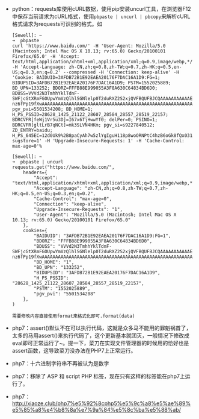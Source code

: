 - python：requests库使用cURL数据，使用pip安装uncurl工具，在浏览器F12中保存当前请求为cURL格式，使用`pbpaste | uncurl | pbcopy`来解析cURL格式请求为requests可识别的格式。如

  ```
  [Sewell]: ~
  ➜  pbpaste
  curl 'https://www.baidu.com/' -H 'User-Agent: Mozilla/5.0 (Macintosh; Intel Mac OS X 10.13; rv:65.0) Gecko/20100101 Firefox/65.0' -H 'Accept: text/html,application/xhtml+xml,application/xml;q=0.9,image/webp,*/*;q=0.8' -H 'Accept-Language: zh-CN,zh;q=0.8,zh-TW;q=0.7,zh-HK;q=0.5,en-US;q=0.3,en;q=0.2' --compressed -H 'Connection: keep-alive' -H 'Cookie: BAIDUID=3AFDB72B1E92EAEA20176F7DAC16A1D9:FG=1; BIDUPSID=3AFDB72B1E92EAEA20176F7DAC16A1D9; PSTM=1552025889; BD_UPN=133252; BDORZ=FFFB88E999055A3F8A630C64834BD6D0; BDUSS=VVVd2N3TmhhYklTdnF-SWFjcGtXRmFGOUpwYmVzQlhlSGNlelp0T2duRXZ2S2xjQVFBQUFBJCQAAAAAAAAAAAEAAAAPLE0mw~rPp8-nz6fPp19fXwAAAAAAAAAAAAAAAAAAAAAAAAAAAAAAAAAAAAAAAAAAAAAAAAAAAAAAAAAAAAAAAAAAAC8vglwvL4JcM; pgv_pvi=5501534208; BD_HOME=1; H_PS_PSSID=28628_1425_21122_28607_28584_28557_28519_22157; BDRCVFR[feWj1Vr5u3D]=I67x6TjHwwYf0; delPer=0; PSINO=1; BDRCVFR[gltLrB7qNCt]=mk3SLVN4HKm; pgv_si=s9227840512; ZD_ENTRY=baidu; H_PS_645EC=12d0Uk9%2B8paCyAh7w5zlYgIguH118p8woORNPtC4hzB6oGk8fQx031AsL%2BqqebmKjqRU; sugstore=1' -H 'Upgrade-Insecure-Requests: 1' -H 'Cache-Control: max-age=0'%

  [Sewell]: ~
  ➜  pbpaste | uncurl
  requests.get("https://www.baidu.com/",
      headers={
          "Accept": "text/html,application/xhtml+xml,application/xml;q=0.9,image/webp,*/*;q=0.8",
          "Accept-Language": "zh-CN,zh;q=0.8,zh-TW;q=0.7,zh-HK;q=0.5,en-US;q=0.3,en;q=0.2",
          "Cache-Control": "max-age=0",
          "Connection": "keep-alive",
          "Upgrade-Insecure-Requests": "1",
          "User-Agent": "Mozilla/5.0 (Macintosh; Intel Mac OS X 10.13; rv:65.0) Gecko/20100101 Firefox/65.0"
      },
      cookies={
          "BAIDUID": "3AFDB72B1E92EAEA20176F7DAC16A1D9:FG=1",
          "BDORZ": "FFFB88E999055A3F8A630C64834BD6D0",
          "BDUSS": "VVVd2N3TmhhYklTdnF-SWFjcGtXRmFGOUpwYmVzQlhlSGNlelp0T2duRXZ2S2xjQVFBQUFBJCQAAAAAAAAAAAEAAAAPLE0mw~rPp8-nz6fPp19fXwAAAAAAAAAAAAAAAAAAAAAAAAAAAAAAAAAAAAAAAAAAAAAAAAAAAAAAAAAAAAAAAAAAAC8vglwvL4JcM",
          "BD_HOME": "1",
          "BD_UPN": "133252",
          "BIDUPSID": "3AFDB72B1E92EAEA20176F7DAC16A1D9",
          "H_PS_PSSID": "28628_1425_21122_28607_28584_28557_28519_22157",
          "PSTM": "1552025889",
          "pgv_pvi": "5501534208"
      },
  )

  需要修改内容直接使用format来格式化即可.format(data)
  ```

- php7：assert()默认不在可以执行代码，这就是众多马不能用的罪魁祸首了，太多的马用assert()来执行代码了，这个更新基本就团灭，一般情况下修改成eval即可正常运行了~。提一下，菜刀在实现文件管理器的时候用的恰好也是assert函数，这导致菜刀没办法在PHP7上正常运行。

- php7：十六进制字符串不再被认为是数字

- php7：移除了 ASP 和 script PHP 标签，现在只有<?php ?>这样的标签能在php7上运行了。

- php7：http://xiaoze.club/php7%e5%92%8cphp5%e5%9c%a8%e5%ae%89%e5%85%a8%e4%b8%8a%e7%9a%84%e5%8c%ba%e5%88%ab/

